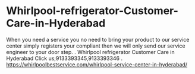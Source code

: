 # Whirlpool-refrigerator-Customer-Care-in-Hyderabad
When you need a service you no need to bring your product to our service center simply registers your compliant then we will only send our service engineer to your door step. . Whirlpool refrigerator Customer Care in Hyderabad Click us;9133393345,9133393346  . https://whirlpoolbestservice.com/whirlpool-service-center-in-hyderabad/
